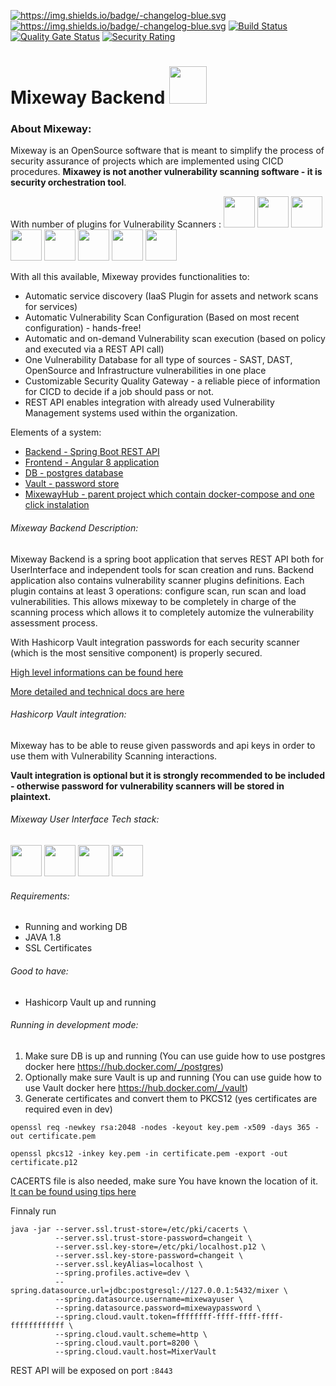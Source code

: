 <a href="/Mixeway/MixewayBackend/blob/master/CHANGELOG.md"><img src="https://camo.githubusercontent.com/452f81a1e660cf8f9a47db9405ce06a0f216221b/68747470733a2f2f696d672e736869656c64732e696f2f62616467652f2d6368616e67656c6f672d626c75652e737667" alt="https://img.shields.io/badge/-changelog-blue.svg" data-canonical-src="https://img.shields.io/badge/-changelog-blue.svg" style="max-width:100%;"></a>
<a href="hub.docker.comd"><img src="https://img.shields.io/docker/pulls/mixeway/backend?logo=Mixeway&style=plastic" alt="https://img.shields.io/badge/-changelog-blue.svg" data-canonical-src="https://img.shields.io/badge/-changelog-blue.svg" style="max-width:100%;"></a>
[![Build Status](https://travis-ci.org/Mixeway/MixewayBackend.svg?branch=master)](https://travis-ci.org/Mixeway/MixewayBackend)
[![Quality Gate Status](https://sonarcloud.io/api/project_badges/measure?project=Mixeway_MixewayBackend&metric=alert_status)](https://sonarcloud.io/dashboard?id=Mixeway_MixewayBackend)
[![Security Rating](https://sonarcloud.io/api/project_badges/measure?project=Mixeway_MixewayBackend&metric=security_rating)](https://sonarcloud.io/dashboard?id=Mixeway_MixewayBackend)

# Mixeway Backend <img src="https://mixeway.github.io/img/logo_dashboard.png" height="60px">

### About Mixeway:
Mixeway is an OpenSource software that is meant to simplify the process of security assurance of projects which are implemented using CICD procedures. **Mixawey is not another vulnerability scanning
software - it is security orchestration tool**.

With number of plugins for Vulnerability Scanners :
<img src="https://mixeway.github.io/img/nessus.png" height="50px">
<img src="https://mixeway.github.io/img/openvas.jpg" height="50px">
<img src="https://mixeway.github.io/img/acunetix.jpg" height="50px">
<img src="https://mixeway.github.io/img/fortify.jpg" height="50px">
<img src="https://mixeway.github.io/img/deptrack.png" height="50px">
<img src="https://mixeway.github.io/img/cis.png" height="50px">
<img src="https://mixeway.github.io/img/jenkins.jpg" height="50px">
<img src="https://mixeway.github.io/img/jira.jpg" height="50px">

With all this available, Mixeway provides functionalities to:
- Automatic service discovery (IaaS Plugin for assets and network scans for services)
- Automatic Vulnerability Scan Configuration (Based on most recent configuration) - hands-free!
- Automatic and on-demand Vulnerability scan execution (based on policy and executed via a REST API call)
- One Vulnerability Database for all type of sources - SAST, DAST, OpenSource and Infrastructure vulnerabilities in one place
- Customizable Security Quality Gateway - a reliable piece of information for CICD to decide if a job should pass or not.
- REST API enables integration with already used Vulnerability Management systems used within the organization.

Elements of a system:
- <a href="https://github.com/Mixeway/MixewayBackend">Backend - Spring Boot REST API</a>
- <a href="https://github.com/Mixeway/MixewayFrontend">Frontend - Angular 8 application </a>
- <a href="https://hub.docker.com/_/postgres">DB - postgres database</a>
- <a href="https://www.vaultproject.io/">Vault - password store</a>
- <a href="https://github.com/Mixeway/MixewayHub">MixewayHub - parent project which contain docker-compose and one click instalation </a>

###### Mixeway Backend Description:
Mixeway Backend is a spring boot application that serves REST API both for UserInterface and independent tools for scan creation and runs.
Backend application also contains vulnerability scanner plugins definitions. Each plugin contains at least 3 operations: configure scan,
run scan and load vulnerabilities. This allows mixeway to be completely in charge of the scanning process which allows it to completely
automize the vulnerability assessment process.

With Hashicorp Vault integration passwords for each security scanner (which is the most sensitive component) is properly secured.

<a href="https://mixeway.io">High level informations can be found here</a>

<a href="https://mixeway.github.io">More detailed and technical docs are here</a>

###### Hashicorp Vault integration:
Mixeway has to be able to reuse given passwords and api keys in order to use them with Vulnerability Scanning interactions.

**Vault integration is optional but it is strongly recommended to be included - otherwise password for vulnerability scanners will
be stored in plaintext.**

###### Mixeway User Interface Tech stack:
<img src="https://mixeway.github.io/img/spring.jpg" height="50px">
<img src="https://mixeway.github.io/img/postgres.jpg" height="50px">
<img src="https://mixeway.github.io/img/vault.jpg" height="50px">
<img src="https://mixeway.github.io/img/docker.png" height="50px">

###### Requirements:
- Running and working DB 
- JAVA 1.8
- SSL Certificates

###### Good to have:
- Hashicorp Vault up and running

###### Running in development mode:
1. Make sure DB is up and running (You can use guide how to use postgres docker here https://hub.docker.com/_/postgres)
2. Optionally make sure Vault is up and running (You can use guide how to use Vault docker here https://hub.docker.com/_/vault)
3. Generate certificates and convert them to PKCS12 (yes certificates are required even in dev)
```$xslt
openssl req -newkey rsa:2048 -nodes -keyout key.pem -x509 -days 365 -out certificate.pem
```
```$xslt
openssl pkcs12 -inkey key.pem -in certificate.pem -export -out certificate.p12
```
CACERTS file is also needed, make sure You have known the location of it. <a href="https://stackoverflow.com/a/11937940/1394504">It can be found using tips here</a> 

Finnaly run
```
java -jar --server.ssl.trust-store=/etc/pki/cacerts \
          --server.ssl.trust-store-password=changeit \
          --server.ssl.key-store=/etc/pki/localhost.p12 \
          --server.ssl.key-store-password=changeit \
          --server.ssl.keyAlias=localhost \
          --spring.profiles.active=dev \
          --spring.datasource.url=jdbc:postgresql://127.0.0.1:5432/mixer \
          --spring.datasource.username=mixewayuser \
          --spring.datasource.password=mixewaypassword \
          --spring.cloud.vault.token=ffffffff-ffff-ffff-ffff-ffffffffffff \
          --spring.cloud.vault.scheme=http \
          --spring.cloud.vault.port=8200 \
          --spring.cloud.vault.host=MixerVault
```
 REST API will be exposed on port `:8443`
